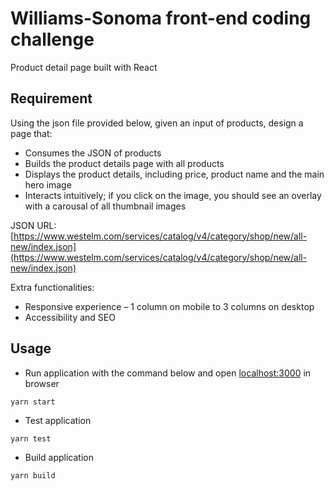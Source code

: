 # Williams-Sonoma front-end coding challenge
Product detail page built with React

## Requirement

Using the json file provided below, given an input of products, design a page that:
- Consumes the JSON of products
- Builds the product details page with all products
- Displays the product details, including price, product name and the main
hero image
- Interacts intuitively; if you click on the image, you should see an overlay
with a carousal of all thumbnail images

JSON URL: [https://www.westelm.com/services/catalog/v4/category/shop/new/all-new/index.json](https://www.westelm.com/services/catalog/v4/category/shop/new/all-new/index.json)

Extra functionalities:
- Responsive experience – 1 column on mobile to 3 columns on desktop
- Accessibility and SEO

## Usage

- Run application with the command below and open [localhost:3000](localhost:3000) in browser
```
yarn start
```
- Test application 
```
yarn test
```
- Build application 
```
yarn build
```
